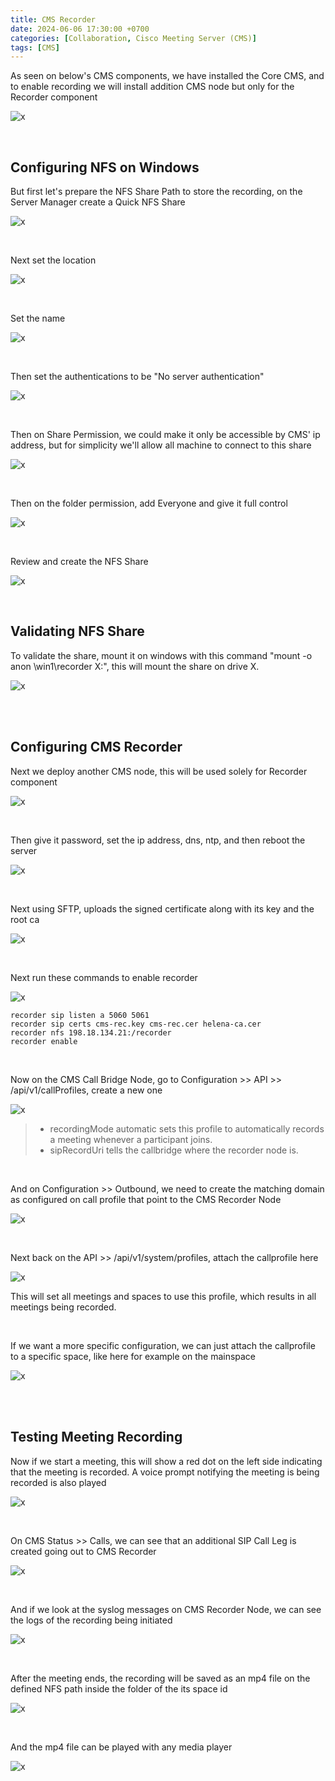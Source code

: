 ```yaml
---
title: CMS Recorder
date: 2024-06-06 17:30:00 +0700
categories: [Collaboration, Cisco Meeting Server (CMS)]
tags: [CMS]
---
```


As seen on below's CMS components, we have installed the Core CMS, and to enable recording we will install addition CMS node but only for the Recorder component

![x](/static/2024-06-06-cms-recorder/00.png)

<br>

## Configuring NFS on Windows

But first let's prepare the NFS Share Path to store the recording, on the Server Manager create a Quick NFS Share

![x](/static/2024-06-06-cms-recorder/01.png)

<br>

Next set the location

![x](/static/2024-06-06-cms-recorder/02.png)

<br>

Set the name

![x](/static/2024-06-06-cms-recorder/03.png)

<br>

Then set the authentications to be "No server authentication"

![x](/static/2024-06-06-cms-recorder/04.png)

<br>

Then on Share Permission, we could make it only be accessible by CMS' ip address, but for simplicity we'll allow all machine to connect to this share

![x](/static/2024-06-06-cms-recorder/05.png)

<br>

Then on the folder permission, add Everyone and give it full control

![x](/static/2024-06-06-cms-recorder/06.png)

<br>

Review and create the NFS Share

![x](/static/2024-06-06-cms-recorder/07.png)

<br>

## Validating NFS Share

To validate the share, mount it on windows with this command "mount -o anon \\win1\recorder X:", this will mount the share on drive X.

![x](/static/2024-06-06-cms-recorder/08.png)

<br>
<br>

## Configuring CMS Recorder

Next we deploy another CMS node, this will be used solely for Recorder component

![x](/static/2024-06-06-cms-recorder/09.png)

<br>

Then give it password, set the ip address, dns, ntp, and then reboot the server

![x](/static/2024-06-06-cms-recorder/10.png)

<br>

Next using SFTP, uploads the signed certificate along with its key and the root ca

![x](/static/2024-06-06-cms-recorder/11.png)

<br>

Next run these commands to enable recorder

![x](/static/2024-06-06-cms-recorder/12.png)

```text
recorder sip listen a 5060 5061
recorder sip certs cms-rec.key cms-rec.cer helena-ca.cer
recorder nfs 198.18.134.21:/recorder
recorder enable
```

<br>

Now on the CMS Call Bridge Node, go to Configuration >> API >> /api/v1/callProfiles, create a new one

![x](/static/2024-06-06-cms-recorder/13.png)

> * recordingMode automatic sets this profile to automatically records a meeting whenever a participant joins.
> * sipRecordUri tells the callbridge where the recorder node is.

<br>

And on Configuration >> Outbound, we need to create the matching domain as configured on call profile that point to the CMS Recorder Node

![x](/static/2024-06-06-cms-recorder/14.png)

<br>

Next back on the API >> /api/v1/system/profiles, attach the callprofile here

![x](/static/2024-06-06-cms-recorder/15.png)

This will set all meetings and spaces to use this profile, which results in all meetings being recorded.

<br>

If we want a more specific configuration, we can just attach the callprofile to a specific space, like here for example on the mainspace 

![x](/static/2024-06-06-cms-recorder/16.png)

<br>
<br>

## Testing Meeting Recording

Now if we start a meeting, this will show a red dot on the left side indicating that the meeting is recorded. A voice prompt notifying the meeting is being recorded is also played

![x](/static/2024-06-06-cms-recorder/17.png)

<br>

On CMS Status >> Calls, we can see that an additional SIP Call Leg is created going out to CMS Recorder

![x](/static/2024-06-06-cms-recorder/20.png)

<br>

And if we look at the syslog messages on CMS Recorder Node, we can see the logs of the recording being initiated

![x](/static/2024-06-06-cms-recorder/21.png)

<br>

After the meeting ends, the recording will be saved as an mp4 file on the defined NFS path inside the folder of the its space id

![x](/static/2024-06-06-cms-recorder/18.png)

<br>

And the mp4 file can be played with any media player

![x](/static/2024-06-06-cms-recorder/19.png)

<br>


























